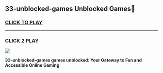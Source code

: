 
## 33-unblocked-games Unblocked Games👋
<h3>
<a href="https://news.freeplayer.one?title=33-unblocked-games&ref=16F">CLICK TO PLAY</a></h3>
<hr>

<h3>
<a href="https://news.freeplayer.one?title=33-unblocked-games&ref=16F">CLICK 2 PLAY</a>
  
</h3>

<a href="https://news.freeplayer.one?title=33-unblocked-games&ref=16F/"><img src="https://clearcache.store/games.png"></a>


**33-unblocked-games games unblocked: Your Gateway to Fun and Accessible Online Gaming**
